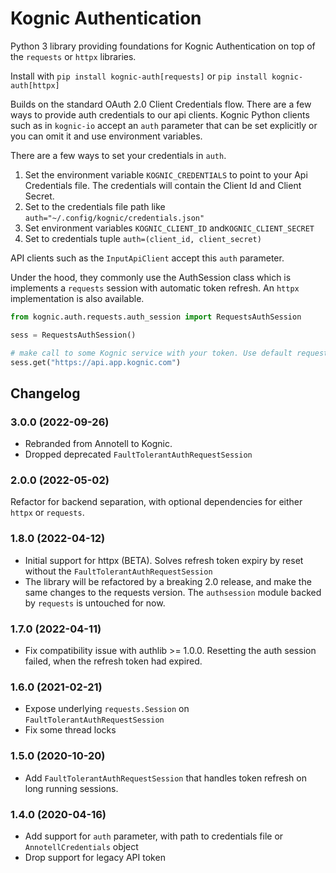 # Kognic Authentication

Python 3 library providing foundations for Kognic Authentication
on top of the `requests` or `httpx` libraries.

Install with `pip install kognic-auth[requests]` or `pip install kognic-auth[httpx]` 

Builds on the standard OAuth 2.0 Client Credentials flow. There are a few ways to provide auth credentials to our api
 clients. Kognic Python clients such as in `kognic-io` accept an `auth` parameter that
  can be set explicitly or you can omit it and use environment variables. 

There are a few ways to set your credentials in `auth`. 
1. Set the environment variable `KOGNIC_CREDENTIALS` to point to your Api Credentials file. 
The credentials will contain the Client Id and Client Secret.
2. Set to the credentials file path like `auth="~/.config/kognic/credentials.json"` 
3. Set environment variables `KOGNIC_CLIENT_ID` and`KOGNIC_CLIENT_SECRET`
4. Set to credentials tuple `auth=(client_id, client_secret)` 

API clients such as the `InputApiClient` accept this `auth` parameter.

Under the hood, they commonly use the AuthSession class which is implements a `requests` session with automatic token
 refresh. An `httpx` implementation is also available. 
```python
from kognic.auth.requests.auth_session import RequestsAuthSession

sess = RequestsAuthSession()

# make call to some Kognic service with your token. Use default requests 
sess.get("https://api.app.kognic.com")
```

## Changelog

### 3.0.0 (2022-09-26)
- Rebranded from Annotell to Kognic. 
- Dropped deprecated `FaultTolerantAuthRequestSession`

### 2.0.0 (2022-05-02)
Refactor for backend separation, with optional dependencies for either `httpx` or `requests`. 

### 1.8.0 (2022-04-12)
- Initial support for httpx (BETA). Solves refresh token expiry by reset without the `FaultTolerantAuthRequestSession`  
- The library will be refactored by a breaking 2.0 release, and make the same changes to the requests version. 
The `authsession` module backed by `requests` is untouched for now.   

### 1.7.0 (2022-04-11)
- Fix compatibility issue with authlib >= 1.0.0. Resetting the auth session failed, when the refresh token had expired.   

### 1.6.0 (2021-02-21)
- Expose underlying `requests.Session` on `FaultTolerantAuthRequestSession`
- Fix some thread locks

### 1.5.0 (2020-10-20)
- Add `FaultTolerantAuthRequestSession` that handles token refresh on long running sessions. 

### 1.4.0 (2020-04-16)
- Add support for `auth` parameter, with path to credentials file or `AnnotellCredentials` object
- Drop support for legacy API token

